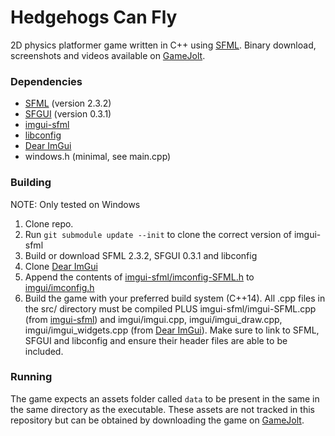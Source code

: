 # Hedgehogs Can Fly

2D physics platformer game written in C++ using [SFML](https://www.sfml-dev.org/). Binary download, screenshots and videos available on [GameJolt](https://gamejolt.com/games/hogscanfly/281774).

### Dependencies
 * [SFML](https://www.sfml-dev.org/) (version 2.3.2)
 * [SFGUI](https://github.com/TankOs/SFGUI) (version 0.3.1)
 * [imgui-sfml](https://github.com/eliasdaler/imgui-sfml)
 * [libconfig](https://hyperrealm.github.io/libconfig/)
 * [Dear ImGui](https://github.com/ocornut/imgui)
 * windows.h (minimal, see main.cpp)

### Building
NOTE: Only tested on Windows
1. Clone repo.
2. Run `git submodule update --init` to clone the correct version of imgui-sfml
3. Build or download SFML 2.3.2, SFGUI 0.3.1 and libconfig
4. Clone [Dear ImGui](https://github.com/ocornut/imgui)
5. Append the contents of [imgui-sfml/imconfig-SFML.h](https://github.com/eliasdaler/imgui-sfml/blob/3979425f629125f2e048c25948ac3208178b16bc/imconfig-SFML.h) to [imgui/imconfig.h](https://github.com/ocornut/imgui/blob/master/imconfig.h)
6. Build the game with your preferred build system (C++14). All .cpp files in the src/ directory must be compiled PLUS imgui-sfml/imgui-SFML.cpp (from [imgui-sfml](https://github.com/eliasdaler/imgui-sfml)) and imgui/imgui.cpp, imgui/imgui_draw.cpp, imgui/imgui_widgets.cpp (from [Dear ImGui](https://github.com/ocornut/imgui)). Make sure to link to SFML, SFGUI and libconfig and ensure their header files are able to be included.

### Running
The game expects an assets folder called `data` to be present in the same in the same directory as the executable. These assets are not tracked in this repository but can be obtained by downloading the game on [GameJolt](https://gamejolt.com/games/hogscanfly/281774).
